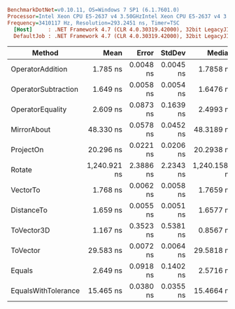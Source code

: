 ``` ini

BenchmarkDotNet=v0.10.11, OS=Windows 7 SP1 (6.1.7601.0)
Processor=Intel Xeon CPU E5-2637 v4 3.50GHzIntel Xeon CPU E5-2637 v4 3.50GHz, ProcessorCount=16
Frequency=3410117 Hz, Resolution=293.2451 ns, Timer=TSC
  [Host]     : .NET Framework 4.7 (CLR 4.0.30319.42000), 32bit LegacyJIT-v4.7.2117.0
  DefaultJob : .NET Framework 4.7 (CLR 4.0.30319.42000), 32bit LegacyJIT-v4.7.2117.0


```
|              Method |         Mean |     Error |    StdDev |        Median |  Gen 0 | Allocated |
|-------------------- |-------------:|----------:|----------:|--------------:|-------:|----------:|
|    OperatorAddition |     1.785 ns | 0.0048 ns | 0.0045 ns |     1.7858 ns |      - |       0 B |
| OperatorSubtraction |     1.649 ns | 0.0058 ns | 0.0054 ns |     1.6476 ns |      - |       0 B |
|    OperatorEquality |     2.609 ns | 0.0873 ns | 0.1639 ns |     2.4993 ns |      - |       0 B |
|         MirrorAbout |    48.330 ns | 0.0578 ns | 0.0452 ns |    48.3189 ns |      - |       0 B |
|           ProjectOn |    20.296 ns | 0.0221 ns | 0.0206 ns |    20.2938 ns |      - |       0 B |
|              Rotate | 1,240.921 ns | 2.3886 ns | 2.2343 ns | 1,240.1585 ns | 0.4215 |    2216 B |
|            VectorTo |     1.768 ns | 0.0062 ns | 0.0058 ns |     1.7659 ns |      - |       0 B |
|          DistanceTo |     1.659 ns | 0.0055 ns | 0.0051 ns |     1.6577 ns |      - |       0 B |
|          ToVector3D |     1.167 ns | 0.3523 ns | 0.5381 ns |     0.8567 ns |      - |       0 B |
|            ToVector |    29.583 ns | 0.0072 ns | 0.0064 ns |    29.5818 ns | 0.0167 |      88 B |
|              Equals |     2.649 ns | 0.0918 ns | 0.1402 ns |     2.5716 ns |      - |       0 B |
| EqualsWithTolerance |    15.465 ns | 0.0380 ns | 0.0355 ns |    15.4664 ns |      - |       0 B |
